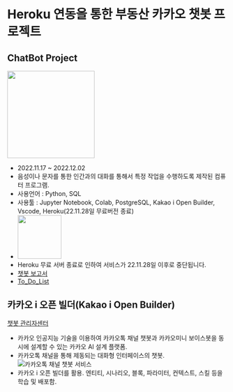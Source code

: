 # Heroku 연동을 통한 부동산 카카오 챗봇 프로젝트

## **ChatBot Project**
<img src="https://img.freepik.com/free-vector/chatbot-artificial-intelligence-abstract-concept-illustration_335657-3723.jpg?w=2000" width="200" height="200">

+ 2022.11.17 ~ 2022.12.02
+ 음성이나 문자를 통한 인간과의 대화를 통해서 특정 작업을 수행하도록 제작된 컴퓨터 프로그램.
+ 사용언어 : Python, SQL
+ 사용툴 : Jupyter Notebook, Colab, PostgreSQL, Kakao i Open Builder,  Vscode, Heroku(22.11.28일 무료버전 종료)
+ <img src="https://user-images.githubusercontent.com/115764991/203668663-164d2152-51d1-42c2-bac6-ac195ca9a1a0.png" width="100" height="100">
+ Heroku 무료 서버 종료로 인하여 서비스가 22.11.28일 이후로 중단됩니다.
+ [챗봇 보고서](ChatBot_Project/%EB%B6%80%EB%8F%99%EC%82%B0_%EC%B1%97%EB%B4%87_%ED%94%84%EB%A1%9C%EC%A0%9D%ED%8A%B8_%EB%B3%B4%EA%B3%A0%EC%84%9C.pdf)
+ [To_Do_List](To_Do_List.md)

## **카카오 i 오픈 빌더(Kakao i Open Builder)**
[챗봇 관리자센터](https://i.kakao.com/docs/getting-started-overview)
- 카카오 인공지능 기술을 이용하여 카카오톡 채널 챗봇과 카카오미니 보이스봇을 동시에 설계할 수 있는 카카오 AI 설계 플랫폼.
- 카카오톡 채널을 통해 제동되는 대화형 인터페이스의 챗봇.
![카카오톡 채널 챗봇 서비스](https://i.kakao.com/docs/assets/getting-started/examples.png)
- 카카오 i 오픈 빌더를 활용. 엔티티, 시나리오, 블록, 파라미터, 컨텍스트, 스킬 등을 학습 및 배포함.